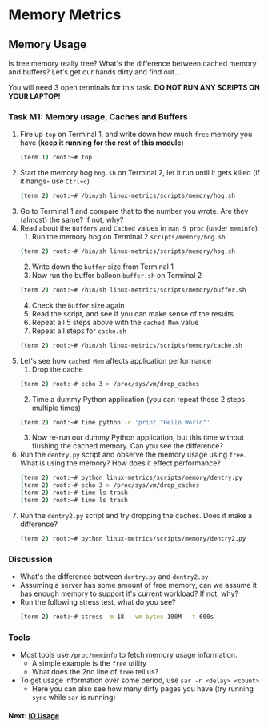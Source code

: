 # Memory Metrics

## Memory Usage

Is free memory really free? What's the difference between cached memory and buffers? Let's get our hands dirty and find out...

You will need 3 open terminals for this task. **DO NOT RUN ANY SCRIPTS ON YOUR LAPTOP!**

### Task M1: Memory usage, Caches and Buffers

1. Fire up `top` on Terminal 1, and write down how much `free` memory you have (**keep it running for the rest of this module**)
    ```bash
    (term 1) root:~# top
    ```
2. Start the memory hog `hog.sh` on Terminal 2, let it run until it gets killed (if it hangs- use `Ctrl+c`)
    ```bash
    (term 2) root:~# /bin/sh linux-metrics/scripts/memory/hog.sh
    ```
3. Go to Terminal 1 and compare that to the number you wrote. Are they (almost) the same? If not, why?
4. Read about the `Buffers` and `Cached`  values in `man 5 proc` (under `meminfo`)
	1. Run the memory hog on Terminal 2 `scripts/memory/hog.sh`
    ```bash
    (term 2) root:~# /bin/sh linux-metrics/scripts/memory/hog.sh
    ```
	2. Write down the `buffer` size from Terminal 1
	3. Now run the buffer balloon `buffer.sh` on Terminal 2
    ```bash
    (term 2) root:~# /bin/sh linux-metrics/scripts/memory/buffer.sh
    ```
	4. Check the `buffer` size again
	5. Read the script, and see if you can make sense of the results
	6. Repeat all 5 steps above with the `cached Mem` value 
    7. Repeat all steps for `cache.sh`
    ```bash
    (term 2) root:~# /bin/sh linux-metrics/scripts/memory/cache.sh
    ```
5. Let's see how `cached Mem` affects application performance
	1. Drop the cache 
    ```bash
    (term 2) root:~# echo 3 > /proc/sys/vm/drop_caches
    ``` 
	2. Time a dummy Python application (you can repeat these 2 steps multiple times)
    ```bash
    (term 2) root:~# time python -c 'print "Hello World"'
    ```
	3. Now re-run our dummy Python application, but this time without flushing the cached memory. Can you see the difference?
6. Run the `dentry.py` script and observe the memory usage using `free`. What is using the memory? How does it effect performance?
    ```bash
    (term 2) root:~# python linux-metrics/scripts/memory/dentry.py
    (term 2) root:~# echo 3 > /proc/sys/vm/drop_caches
    (term 2) root:~# time ls trash
    (term 2) root:~# time ls trash

    ```
7. Run the `dentry2.py` script and try dropping the caches. Does it make a difference?
    ```bash
    (term 2) root:~# python linux-metrics/scripts/memory/dentry2.py
    ```

### Discussion

- What's the difference between `dentry.py` and `dentry2.py`
- Assuming a server has some amount of free memory, can we assume it has enough memory to support it's current workload? If not, why?
- Run the following stress test, what do you see?
  ```bash
  (term 2) root:~# stress -m 18 --vm-bytes 100M  -t 600s
  ```


### Tools

 - Most tools use `/proc/meminfo` to fetch memory usage information.
	 - A simple example is the `free` utility
     - What does the 2nd line of `free` tell us?
 - To get usage information over some period, use `sar -r <delay> <count>`
	 - Here you can also see how many dirty pages you have (try running `sync` while `sar` is running)

#### Next: [IO Usage](io-usage.md)

